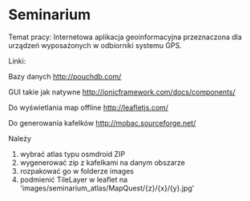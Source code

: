 Seminarium
==========
Temat pracy: Internetowa aplikacja geoinformacyjna przeznaczona dla urządzeń wyposażonych w odbiorniki systemu GPS.

Linki:

Bazy danych
http://pouchdb.com/

GUI takie jak natywne
http://ionicframework.com/docs/components/

Do wyświetlania map offline
http://leafletjs.com/

Do generowania kafelków
http://mobac.sourceforge.net/

Należy 
1. wybrać atlas typu osmdroid ZIP 
2. wygenerować zip z kafelkami na danym obszarze
3. rozpakować go w folderze images
4. podmienić TileLayer w leaflet na 
'images/seminarium_atlas/MapQuest/{z}/{x}/{y}.jpg'

